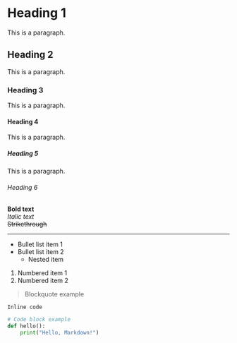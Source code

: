 # Heading 1

This is a paragraph.

## Heading 2

This is a paragraph.

### Heading 3

This is a paragraph.

#### Heading 4

This is a paragraph.

##### Heading 5

This is a paragraph.

###### Heading 6

**Bold text**  
_Italic text_  
~~Strikethrough~~

---

- Bullet list item 1
- Bullet list item 2
  - Nested item

1. Numbered item 1
2. Numbered item 2

> Blockquote example

`Inline code`

```python
# Code block example
def hello():
    print("Hello, Markdown!")
```
